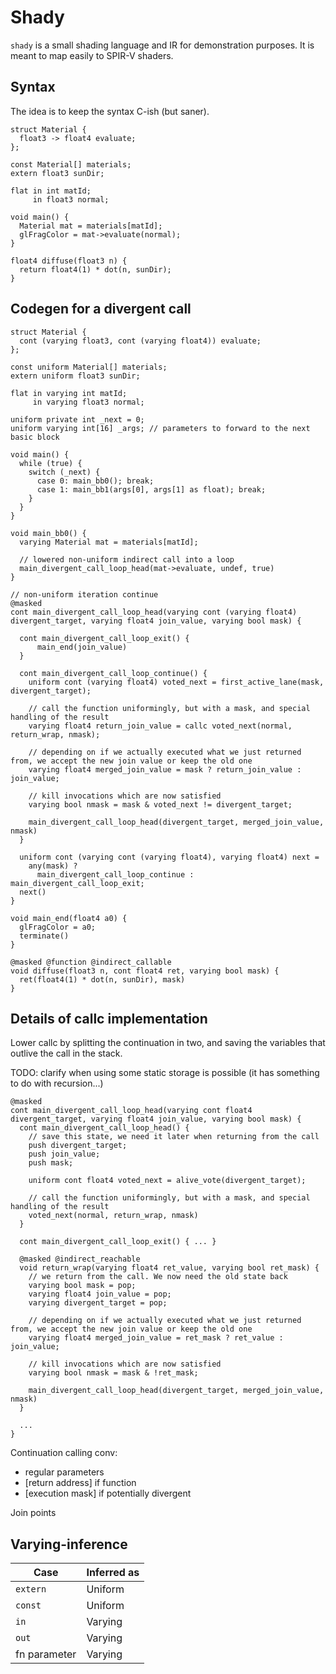 # Shady

`shady` is a small shading language and IR for demonstration purposes. It is meant to map easily to SPIR-V shaders.

## Syntax

The idea is to keep the syntax C-ish (but saner).

```
struct Material {
  float3 -> float4 evaluate;
};

const Material[] materials;
extern float3 sunDir;

flat in int matId;
     in float3 normal;

void main() {
  Material mat = materials[matId];
  glFragColor = mat->evaluate(normal);
}

float4 diffuse(float3 n) {
  return float4(1) * dot(n, sunDir);
}
```

## Codegen for a divergent call

```
struct Material {
  cont (varying float3, cont (varying float4)) evaluate;
};

const uniform Material[] materials;
extern uniform float3 sunDir;

flat in varying int matId;
     in varying float3 normal;

uniform private int _next = 0;
uniform varying int[16] _args; // parameters to forward to the next basic block

void main() {
  while (true) {
    switch (_next) {
      case 0: main_bb0(); break;
      case 1: main_bb1(args[0], args[1] as float); break;
    }
  }
}

void main_bb0() {
  varying Material mat = materials[matId];
  
  // lowered non-uniform indirect call into a loop
  main_divergent_call_loop_head(mat->evaluate, undef, true)
}

// non-uniform iteration continue
@masked
cont main_divergent_call_loop_head(varying cont (varying float4) divergent_target, varying float4 join_value, varying bool mask) {

  cont main_divergent_call_loop_exit() {
      main_end(join_value)
  }
  
  cont main_divergent_call_loop_continue() {
    uniform cont (varying float4) voted_next = first_active_lane(mask, divergent_target);
      
    // call the function uniformingly, but with a mask, and special handling of the result
    varying float4 return_join_value = callc voted_next(normal, return_wrap, nmask);
      
    // depending on if we actually executed what we just returned from, we accept the new join value or keep the old one
    varying float4 merged_join_value = mask ? return_join_value : join_value;
      
    // kill invocations which are now satisfied
    varying bool nmask = mask & voted_next != divergent_target;
        
    main_divergent_call_loop_head(divergent_target, merged_join_value, nmask)
  }

  uniform cont (varying cont (varying float4), varying float4) next = 
    any(mask) ?
      main_divergent_call_loop_continue : main_divergent_call_loop_exit;
  next()
}

void main_end(float4 a0) {
  glFragColor = a0;
  terminate()
}

@masked @function @indirect_callable
void diffuse(float3 n, cont float4 ret, varying bool mask) {
  ret(float4(1) * dot(n, sunDir), mask)
}
```

## Details of callc implementation

Lower callc by splitting the continuation in two, and saving the variables that outlive the call in the stack.

TODO: clarify when using some static storage is possible (it has something to do with recursion...)

```
@masked
cont main_divergent_call_loop_head(varying cont float4 divergent_target, varying float4 join_value, varying bool mask) {
  cont main_divergent_call_loop_head() {
    // save this state, we need it later when returning from the call
    push divergent_target;
    push join_value;
    push mask;
  
    uniform cont float4 voted_next = alive_vote(divergent_target);
    
    // call the function uniformingly, but with a mask, and special handling of the result
    voted_next(normal, return_wrap, nmask)
  }
  
  cont main_divergent_call_loop_exit() { ... }
  
  @masked @indirect_reachable
  void return_wrap(varying float4 ret_value, varying bool ret_mask) {
    // we return from the call. We now need the old state back
    varying bool mask = pop;
    varying float4 join_value = pop;
    varying divergent_target = pop;
    
    // depending on if we actually executed what we just returned from, we accept the new join value or keep the old one
    varying float4 merged_join_value = ret_mask ? ret_value : join_value;
    
    // kill invocations which are now satisfied
    varying bool nmask = mask & !ret_mask;
      
    main_divergent_call_loop_head(divergent_target, merged_join_value, nmask)
  }
  
  ...
}
```

Continuation calling conv:
 * regular parameters
 * [return address] if function
 * [execution mask] if potentially divergent

Join points 

## Varying-inference

| Case | Inferred as |
|--------------|---------|
| `extern`     | Uniform |
| `const`      | Uniform |
| `in`         | Varying |
| `out`        | Varying |
| fn parameter | Varying |